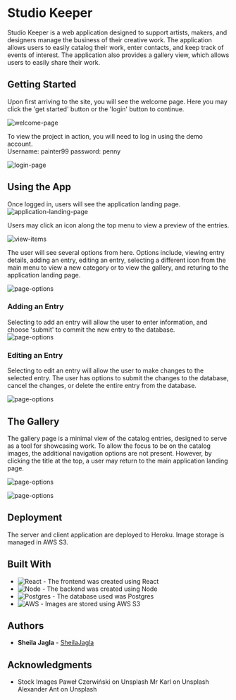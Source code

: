 # Studio Keeper

Studio Keeper is a web application designed to support artists, makers, and designers manage the business of their creative work.  The application allows users to easily catalog their work, enter contacts, and keep track of events of interest.  The application also provides a gallery view, which allows users to easily share their work.  

## Getting Started
Upon first arriving to the site, you will see the welcome page.  Here you may click the 'get started' button or the 'login' button to continue.

![welcome-page](src\assets\readme-assets\app-welcome-mk.png)


To view the project in action, you will need to log in using the demo account.  
Username: painter99
password: penny

![login-page](src\assets\login-mk.png)

## Using the App

Once logged in, users will see the application landing page.  
![application-landing-page](src\assets\readme-assets\app-landing.png)


Users may click an icon along the top menu to view a preview of the entries.

![view-items](src\assets\readme-assets\contact-items.png)

The user will see several options from here.  Options include, viewing entry details, adding an entry, editing an entry, selecting a different icon from the main menu to view a new category or to view the gallery, and returing to the application landing page.

![page-options](src\assets\readme-assets\contact-items-mk.png)


### Adding an Entry

Selecting to add an entry will allow the user to enter information, and choose 'submit' to commit the new entry to the database.  
![page-options](src\assets\readme-assets\contact-submit-mk.png)

### Editing an Entry

Selecting to edit an entry will allow the user to make changes to the selected entry.  The user has options to submit the changes to the database, cancel the changes, or delete the entire entry from the database.  

![page-options](src\assets\readme-assets\edit-event-mk.png)


## The Gallery

The gallery page is a minimal view of the catalog entries, designed to serve as a tool for showcasing work.  To allow the focus to be on the catalog images, the additional navigation options are not present.  However, by clicking the title at the top, a user may return to the main application landing page.  

![page-options](src\assets\readme-assets\gallery1.png)

![page-options](src\assets\readme-assets\gallery2.png)


## Deployment

The server and client application are deployed to Heroku.  Image storage is managed in AWS S3.  

## Built With

* ![React](src\assets\readme-assets\react-logo.svg) - The frontend was created using React
* ![Node](src\assets\readme-assets\gallery1.png) - The backend was created using Node
* ![Postgres](src\assets\readme-assets\postgres-logo.png) - The database used was Postgres
* ![AWS](src\assets\readme-assets\aws-logo.png) - Images are stored using AWS S3

## Authors

* **Sheila Jagla** - [SheilaJagla](https://github.com/sheilajmj)

## Acknowledgments

* Stock Images
    Paweł Czerwiński on Unsplash
    Mr Karl on Unsplash
    Alexander Ant on Unsplash

